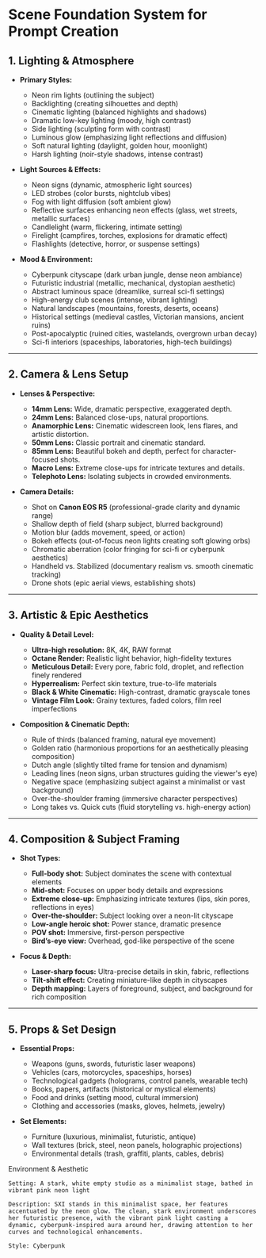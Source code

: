 # Scene Foundation System for Prompt Creation

## 1. Lighting & Atmosphere
- **Primary Styles:**  
  - Neon rim lights (outlining the subject)  
  - Backlighting (creating silhouettes and depth)  
  - Cinematic lighting (balanced highlights and shadows)  
  - Dramatic low-key lighting (moody, high contrast)  
  - Side lighting (sculpting form with contrast)  
  - Luminous glow (emphasizing light reflections and diffusion)  
  - Soft natural lighting (daylight, golden hour, moonlight)  
  - Harsh lighting (noir-style shadows, intense contrast)  

- **Light Sources & Effects:**  
  - Neon signs (dynamic, atmospheric light sources)  
  - LED strobes (color bursts, nightclub vibes)  
  - Fog with light diffusion (soft ambient glow)  
  - Reflective surfaces enhancing neon effects (glass, wet streets, metallic surfaces)  
  - Candlelight (warm, flickering, intimate setting)  
  - Firelight (campfires, torches, explosions for dramatic effect)  
  - Flashlights (detective, horror, or suspense settings)  

- **Mood & Environment:**  
  - Cyberpunk cityscape (dark urban jungle, dense neon ambiance)  
  - Futuristic industrial (metallic, mechanical, dystopian aesthetic)  
  - Abstract luminous space (dreamlike, surreal sci-fi settings)  
  - High-energy club scenes (intense, vibrant lighting)  
  - Natural landscapes (mountains, forests, deserts, oceans)  
  - Historical settings (medieval castles, Victorian mansions, ancient ruins)  
  - Post-apocalyptic (ruined cities, wastelands, overgrown urban decay)  
  - Sci-fi interiors (spaceships, laboratories, high-tech buildings)  

---

## 2. Camera & Lens Setup
- **Lenses & Perspective:**  
  - **14mm Lens:** Wide, dramatic perspective, exaggerated depth.  
  - **24mm Lens:** Balanced close-ups, natural proportions.  
  - **Anamorphic Lens:** Cinematic widescreen look, lens flares, and artistic distortion.  
  - **50mm Lens:** Classic portrait and cinematic standard.  
  - **85mm Lens:** Beautiful bokeh and depth, perfect for character-focused shots.  
  - **Macro Lens:** Extreme close-ups for intricate textures and details.  
  - **Telephoto Lens:** Isolating subjects in crowded environments.  

- **Camera Details:**  
  - Shot on **Canon EOS R5** (professional-grade clarity and dynamic range)  
  - Shallow depth of field (sharp subject, blurred background)  
  - Motion blur (adds movement, speed, or action)  
  - Bokeh effects (out-of-focus neon lights creating soft glowing orbs)  
  - Chromatic aberration (color fringing for sci-fi or cyberpunk aesthetics)  
  - Handheld vs. Stabilized (documentary realism vs. smooth cinematic tracking)  
  - Drone shots (epic aerial views, establishing shots)  

---

## 3. Artistic & Epic Aesthetics
- **Quality & Detail Level:**  
  - **Ultra-high resolution:** 8K, 4K, RAW format  
  - **Octane Render:** Realistic light behavior, high-fidelity textures  
  - **Meticulous Detail:** Every pore, fabric fold, droplet, and reflection finely rendered  
  - **Hyperrealism:** Perfect skin texture, true-to-life materials  
  - **Black & White Cinematic:** High-contrast, dramatic grayscale tones  
  - **Vintage Film Look:** Grainy textures, faded colors, film reel imperfections  

- **Composition & Cinematic Depth:**  
  - Rule of thirds (balanced framing, natural eye movement)  
  - Golden ratio (harmonious proportions for an aesthetically pleasing composition)  
  - Dutch angle (slightly tilted frame for tension and dynamism)  
  - Leading lines (neon signs, urban structures guiding the viewer's eye)  
  - Negative space (emphasizing subject against a minimalist or vast background)  
  - Over-the-shoulder framing (immersive character perspectives)  
  - Long takes vs. Quick cuts (fluid storytelling vs. high-energy action)  

---

## 4. Composition & Subject Framing
- **Shot Types:**  
  - **Full-body shot:** Subject dominates the scene with contextual elements  
  - **Mid-shot:** Focuses on upper body details and expressions  
  - **Extreme close-up:** Emphasizing intricate textures (lips, skin pores, reflections in eyes)  
  - **Over-the-shoulder:** Subject looking over a neon-lit cityscape  
  - **Low-angle heroic shot:** Power stance, dramatic presence  
  - **POV shot:** Immersive, first-person perspective  
  - **Bird’s-eye view:** Overhead, god-like perspective of the scene  

- **Focus & Depth:**  
  - **Laser-sharp focus:** Ultra-precise details in skin, fabric, reflections  
  - **Tilt-shift effect:** Creating miniature-like depth in cityscapes  
  - **Depth mapping:** Layers of foreground, subject, and background for rich composition  

---

## 5. Props & Set Design
- **Essential Props:**  
  - Weapons (guns, swords, futuristic laser weapons)  
  - Vehicles (cars, motorcycles, spaceships, horses)  
  - Technological gadgets (holograms, control panels, wearable tech)  
  - Books, papers, artifacts (historical or mystical elements)  
  - Food and drinks (setting mood, cultural immersion)  
  - Clothing and accessories (masks, gloves, helmets, jewelry)  

- **Set Elements:**  
  - Furniture (luxurious, minimalist, futuristic, antique)  
  - Wall textures (brick, steel, neon panels, holographic projections)  
  - Environmental details (trash, graffiti, plants, cables, debris)
 
Environment & Aesthetic

    Setting: A stark, white empty studio as a minimalist stage, bathed in vibrant pink neon light

    Description: SXI stands in this minimalist space, her features accentuated by the neon glow. The clean, stark environment underscores her futuristic presence, with the vibrant pink light casting a dynamic, cyberpunk-inspired aura around her, drawing attention to her curves and technological enhancements.

    Style: Cyberpunk
